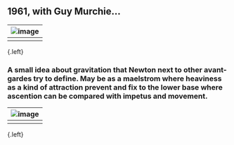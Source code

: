 ## 1961, with Guy Murchie...
|![image](https://shoutn95.github.io/sh95/images/p36.jpg )|
|-|
||
{.left}
### A small idea about gravitation that Newton next to other avant-gardes try to define. May be as a maelstrom where heaviness as a kind of attraction prevent and fix to the lower base where ascention can be compared with impetus and movement.
|![image](https://shoutn95.github.io/sh95/images/p73.jpg )|
|-|
||
{.left}

